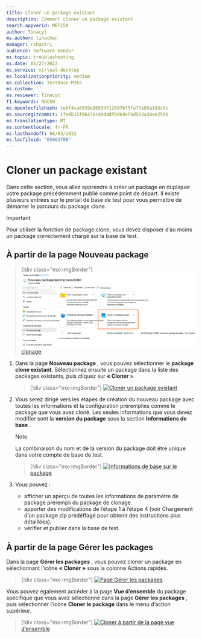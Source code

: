 ```yaml
---
title: Cloner un package existant
description: Comment cloner un package existant
search.appverid: MET150
author: Tinacyt
ms.author: tinachen
manager: rshastri
audience: Software-Vendor
ms.topic: troubleshooting
ms.date: 05/27/2022
ms.service: virtual-desktop
ms.localizationpriority: medium
ms.collection: TestBase-M365
ms.custom: ''
ms.reviewer: Tinacyt
f1.keywords: NOCSH
ms.openlocfilehash: 1e0f4ca8939a965347126076f5fef7e85a103c9c
ms.sourcegitcommit: 1fa0b15f86470c49dddf0d6de59d553a38ae259b
ms.translationtype: MT
ms.contentlocale: fr-FR
ms.lasthandoff: 06/03/2022
ms.locfileid: "65863700"
---
```

# <a name="clone-an-existing-package"></a>Cloner un package existant

Dans cette section, vous allez apprendre à créer un package en dupliquer votre package précédemment publié comme point de départ. Il existe plusieurs entrées sur le portail de base de test pour vous permettre de démarrer le parcours du package clone.

> [!IMPORTANT]
> Pour utiliser la fonction de package clone, vous devez disposer d’au moins un package correctement chargé sur la base de test. 

## <a name="starting-from-the-new-package-page"></a>À partir de la page Nouveau package

> [!div class="mx-imgBorder"]
> [![Guide de](Media/clonepackage01_guidance.png) clonage ](Media/clonepackage01_guidance.png#lightbox)

1. Dans la page **Nouveau package** , vous pouvez sélectionner le **package clone existant**. Sélectionnez ensuite un package dans la liste des packages existants, puis cliquez sur **« Cloner** ». 

   > [!div class="mx-imgBorder"]
   > [![Cloner un package](Media/clonepackage02_clone_package.png) existant ](Media/clonepackage02_clone_package.png#lightbox)

2. Vous serez dirigé vers les étapes de création du nouveau package avec toutes les informations et la configuration préremplies comme le package que vous avez cloné. Les seules informations que vous devez modifier sont la **version du package** sous la section **Informations de base** . 

   > [!NOTE]
   > La combinaison du nom et de la version du package doit être unique dans votre compte de base de test. 

   > [!div class="mx-imgBorder"]
   > [![Informations de base sur](Media/clonepackage03_basic_information.png) le package ](Media/clonepackage03_basic_information.png#lightbox)

3. Vous pouvez :

   - afficher un aperçu de toutes les informations de paramètre de package prérempli du package de clonage. 
   - apporter des modifications de l’étape 1 à l’étape 4 (voir Chargement d’un package zip prédéffagé pour obtenir des instructions plus détaillées). 
   - vérifier et publier dans la base de test. 


## <a name="starting-from-the-manage-packages-page"></a>À partir de la page Gérer les packages

Dans la page **Gérer les packages** , vous pouvez cloner un package en sélectionnant l’icône **« Cloner »** sous la colonne Actions rapides. 

> [!div class="mx-imgBorder"]
> [![Page Gérer les packages](Media/clonepackage04_manage_packages.png) ](Media/clonepackage04_manage_packages.png#lightbox)

Vous pouvez également accéder à la page **Vue d’ensemble** du package spécifique que vous avez sélectionné dans la page **Gérer les packages** , puis sélectionner l’icône **Cloner le package** dans le menu d’action supérieur.

> [!div class="mx-imgBorder"]
> [![Cloner à partir de la page](Media/clonepackage05_overview.png) vue d’ensemble ](Media/clonepackage05_overview.png#lightbox)


